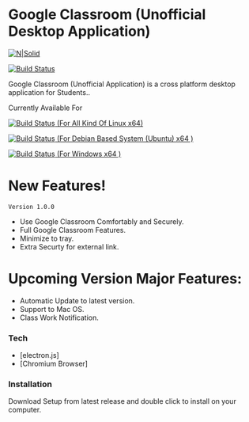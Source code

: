 # Google Classroom (Unofficial Desktop Application)

[![N|Solid](https://himelrana-swe.com/brand/himelrana.png)](https://himelrana-swe.com)

[![Build Status](https://travis-ci.org/joemccann/dillinger.svg?branch=master)](https://himelrana-swe.com)

Google Classroom (Unofficial Application) is a cross platform desktop application for Students..

Currently Available For

[![Build Status](https://himelrana-swe.com/brand/linux.png) (For All Kind Of Linux x64)](https://github.com/himelrana-swe/Google-Classroom/releases/download/v1.0.0/linux-unpacked-for-non-debian-system.zip) 

[![Build Status](https://himelrana-swe.com/brand/linux.png) (For Debian Based System (Ubuntu) x64 )](https://github.com/himelrana-swe/Google-Classroom/releases/download/v1.0.0/googleclassroom_1.0.0_amd64.deb) 

[![Build Status](https://himelrana-swe.com/brand/windows.png ) (For Windows x64 )](https://github.com/himelrana-swe/Google-Classroom/releases/download/v1.0.0/googleclassroom-setup-1.0.0.exe) 

# New Features!
    Version 1.0.0
  - Use Google Classroom Comfortably and  Securely.
  - Full Google Classroom Features.
  - Minimize to tray.
  - Extra Securty for external link.
# Upcoming Version Major Features:
  - Automatic Update to latest version.
  - Support to Mac OS.
  - Class Work Notification.

### Tech
* [electron.js]
* [Chromium Browser]

### Installation
Download Setup from latest release and double click to install on your computer.
